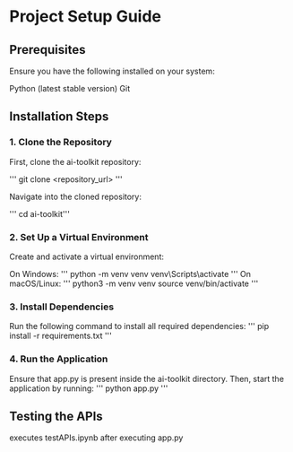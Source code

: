 # Project Setup Guide
## Prerequisites
Ensure you have the following installed on your system:

Python (latest stable version)
Git
## Installation Steps
### 1. Clone the Repository
First, clone the ai-toolkit repository:

'''
git clone <repository_url> '''

Navigate into the cloned repository:

'''
cd ai-toolkit'''
### 2. Set Up a Virtual Environment
Create and activate a virtual environment:

On Windows:
'''
python -m venv venv
venv\Scripts\activate
'''
On macOS/Linux:
'''
python3 -m venv venv
source venv/bin/activate
'''
### 3. Install Dependencies
Run the following command to install all required dependencies:
'''
pip install -r requirements.txt
'''
### 4. Run the Application
Ensure that app.py is present inside the ai-toolkit directory. Then, start the application by running:
'''
python app.py
'''

## Testing the APIs
executes testAPIs.ipynb after executing app.py
